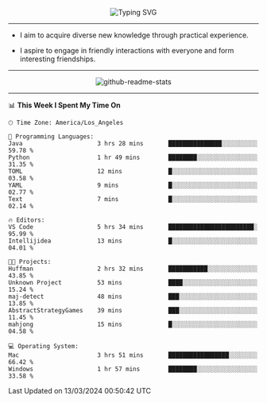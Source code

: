 <p align="center">
  <img src="https://readme-typing-svg.demolab.com?font=Fira+Code&weight=500&size=32&duration=2500&pause=1600&center=true&vCenter=true&random=false&width=1024&height=64&lines=Hi+there+%F0%9F%91%8B;I'm+delighted+you+could+make+it+here+%F0%9F%8E%89;I'm+Harry%2C+a+college+student+still+finding+my+way" alt="Typing SVG" />
</p>


---


- I aim to acquire diverse new knowledge through practical experience.

- I aspire to engage in friendly interactions with everyone and form interesting friendships.


---


<p align="center">
  <img src="https://github-readme-stats.vercel.app/api?username=Harry-Jing&show_icons=true" alt="github-readme-stats"/>
</p>


---

<!--START_SECTION:waka-->
📊 **This Week I Spent My Time On** 

```text
🕑︎ Time Zone: America/Los_Angeles

💬 Programming Languages: 
Java                     3 hrs 28 mins       ███████████████░░░░░░░░░░   59.78 % 
Python                   1 hr 49 mins        ████████░░░░░░░░░░░░░░░░░   31.35 % 
TOML                     12 mins             █░░░░░░░░░░░░░░░░░░░░░░░░   03.58 % 
YAML                     9 mins              █░░░░░░░░░░░░░░░░░░░░░░░░   02.77 % 
Text                     7 mins              █░░░░░░░░░░░░░░░░░░░░░░░░   02.14 % 

🔥 Editors: 
VS Code                  5 hrs 34 mins       ████████████████████████░   95.99 % 
Intellijidea             13 mins             █░░░░░░░░░░░░░░░░░░░░░░░░   04.01 % 

🐱‍💻 Projects: 
Huffman                  2 hrs 32 mins       ███████████░░░░░░░░░░░░░░   43.85 % 
Unknown Project          53 mins             ████░░░░░░░░░░░░░░░░░░░░░   15.24 % 
maj-detect               48 mins             ███░░░░░░░░░░░░░░░░░░░░░░   13.85 % 
AbstractStrategyGames    39 mins             ███░░░░░░░░░░░░░░░░░░░░░░   11.45 % 
mahjong                  15 mins             █░░░░░░░░░░░░░░░░░░░░░░░░   04.58 % 

💻 Operating System: 
Mac                      3 hrs 51 mins       █████████████████░░░░░░░░   66.42 % 
Windows                  1 hr 57 mins        ████████░░░░░░░░░░░░░░░░░   33.58 % 
```


 Last Updated on 13/03/2024 00:50:42 UTC
<!--END_SECTION:waka-->
